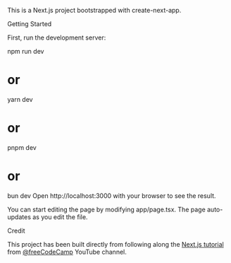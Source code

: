 This is a Next.js project bootstrapped with create-next-app.

Getting Started

First, run the development server:

npm run dev

# or

yarn dev

# or

pnpm dev

# or

bun dev
Open http://localhost:3000 with your browser to see the result.

You can start editing the page by modifying app/page.tsx. The page auto-updates as you edit the file.

Credit

This project has been built directly from following along the [Next.js tutorial](https://www.youtube.com/watch?v=H0vhkoXljq0) from [@freeCodeCamp](@freecodecamp) YouTube channel.
